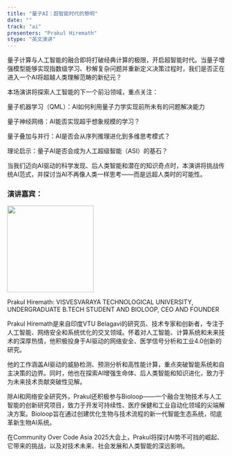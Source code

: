 ```yaml
---
title: "量子AI：超智能时代的黎明"
date: ""
track: "ai"
presenters: "Prakul Hiremath"
stype: "英文演讲"
---
```


量子计算与人工智能的融合即将打破经典计算的极限，开启超智能时代。当量子增强模型能够实现指数级学习、秒解复杂问题并重新定义决策过程时，我们是否正在进入一个AI将超越人类理解范畴的新纪元？

本场演讲将探索人工智能的下一个前沿领域，重点关注：

量子机器学习（QML）：AI如何利用量子力学实现前所未有的问题解决能力

量子神经网络：AI能否实现超乎想象规模的学习？

量子叠加与并行：AI是否会从序列推理进化到多维思考模式？

理论启示：量子AI是否会成为人工超级智能（ASI）的基石？

当我们迈向AI驱动的科学发现、后人类智能和潜在的知识奇点时，本演讲将挑战传统AI范式，并探讨当AI不再像人类一样思考——而是远超人类时的可能性。

### 演讲嘉宾：

<img src="https://sessionize.com/image/3b84-400o400o1-VnMkF2Ra1xL5q3kNqcDE4W.jpg" width="200" /><br/>

Prakul Hiremath: VISVESVARAYA TECHNOLOGICAL UNIVERSITY, UNDERGRADUATE B.TECH STUDENT AND BIOLOOP, CEO AND FOUNDER

Prakul Hiremath是来自印度VTU Belagavi的研究员、技术专家和创新者，专注于人工智能、网络安全和系统优化的交叉领域。怀着对人工智能、计算系统和未来技术的深厚热情，他积极投身于AI驱动的网络安全、医学信号分析和工业4.0创新的研究。

他的工作涵盖AI驱动的威胁检测、预测分析和高性能计算，重点突破智能系统和自主决策的边界。同时，他也在探索AI增强生命体、后人类智能和知识进化，致力于为未来技术贡献突破性见解。

除AI和网络安全研究外，Prakul还积极参与Bioloop——一个融合生物技术与人工智能的创新研究项目，致力于开发可持续性、医疗保健和工业自动化领域的尖端解决方案。Bioloop旨在通过创建优化生物与技术流程的新一代智能生态系统，彻底革新生物AI系统。

在Community Over Code Asia 2025大会上，Prakul将探讨AI势不可挡的崛起、它带来的挑战，以及对技术未来、社会发展和人类智能的深远影响。
